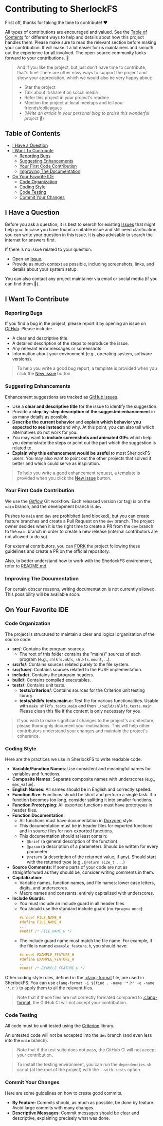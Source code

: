# Contributing to SherlockFS

First off, thanks for taking the time to contribute! ❤️

All types of contributions are encouraged and valued. See the [Table of Contents](#table-of-contents) for different ways to help and details about how this project handles them. Please make sure to read the relevant section before making your contribution. It will make it a lot easier for us maintainers and smooth out the experience for all involved. The open-source community looks forward to your contributions. 🎉

> And if you like the project, but just don't have time to contribute, that's fine! There are other easy ways to support the project and show your appreciation, which we would also be very happy about:
> - Star the project
> - Talk about it/share it on social media
> - Refer this project in your project's readme
> - Mention the project at local meetups and tell your friends/colleagues
> - (_Write an article in your personal blog to praise this wonderful project 🙂_)

## Table of Contents

- [I Have a Question](#i-have-a-question)
- [I Want To Contribute](#i-want-to-contribute)
  - [Reporting Bugs](#reporting-bugs)
  - [Suggesting Enhancements](#suggesting-enhancements)
  - [Your First Code Contribution](#your-first-code-contribution)
  - [Improving The Documentation](#improving-the-documentation)
- [On Your Favorite IDE](#on-your-favorite-ide)
  - [Code Organization](#code-organization)
  - [Coding Style](#coding-style)
  - [Code Testing](#code-testing)
  - [Commit Your Changes](#commit-your-changes)

## I Have a Question

Before you ask a question, it is best to search for existing [Issues](https://github.com/SherlockFS/SherlockFS/issues) that might help you. In case you have found a suitable issue and still need clarification, you can write your question in this issue. It is also advisable to search the internet for answers first.

If there is no issue related to your question:

- Open an [Issue](https://github.com/SherlockFS/SherlockFS/issues/new).
- Provide as much context as possible, including screenshots, links, and details about your system setup.

You can also contact any project maintainer via email or social media (if you can find them 🙂).

## I Want To Contribute

### Reporting Bugs

If you find a bug in the project, please report it by opening an issue on [GitHub](https://github.com/SherlockFS/SherlockFS/issues). Please include:

- A clear and descriptive title.
- A detailed description of the steps to reproduce the issue.
- Any relevant error messages or screenshots.
- Information about your environment (e.g., operating system, software versions).

> To help you write a good bug report, a template is provided when you click the [New issue](https://github.com/SherlockFS/SherlockFS/issues/new/choose) button.

### Suggesting Enhancements

Enhancement suggestions are tracked as [GitHub issues](https://github.com/SherlockFS/SherlockFS/issues).

- Use a **clear and descriptive title** for the issue to identify the suggestion.
- Provide a **step-by-step description of the suggested enhancement** in as many details as possible.
- **Describe the current behavior** and **explain which behavior you expected to see instead** and why. At this point, you can also tell which alternatives do not work for you.
- You may want to **include screenshots and animated GIFs** which help you demonstrate the steps or point out the part which the suggestion is related to.
- **Explain why this enhancement would be useful** to most SherlockFS users. You may also want to point out the other projects that solved it better and which could serve as inspiration.

> To help you write a good enhancement request, a template is provided when you click the [New issue](https://github.com/SherlockFS/SherlockFS/issues/new/choose) button.

### Your First Code Contribution

We use the [_Gitflow_](https://www.atlassian.com/git/tutorials/comparing-workflows/gitflow-workflow) Git workflow. Each released version (or tag) is on the `main` branch, and the development branch is `dev`.

Pushes to `main` and `dev` are prohibited (and blocked), but you can create feature branches and create a Pull Request on the `dev` branch.
The project owner decides when it is the right time to create a PR from the `dev` branch to the `main` branch in order to create a new release (internal contributors are not allowed to do so).

For external contributors, you can [FORK](https://github.com/SherlockFS/SherlockFS/fork) the project following these guidelines and create a PR on the official repository.

Also, to better understand how to work with the SherlockFS environment, refer to [README.md](https://github.com/SherlockFS/SherlockFS/blob/main/README.md).

### Improving The Documentation

For certain obscur reasons, writing documentation is not currently allowed. This possibility will be available soon.

## On Your Favorite IDE

### Code Organization

The project is structured to maintain a clear and logical organization of the source code:

- **src/**: Contains the program sources.
  - The root of this folder contains the "main()" sources of each program (e.g., `shlkfs.mkfs`, `shlkfs.mount`, ...).
- **src/fs/**: Contains sources related purely to the file system.
- **src/fuse/**: Contains sources related to the FUSE implementation.
- **include/**: Contains the program headers.
- **build/**: Contains compiled executables.
- **tests/**: Contains unit tests.
  - **tests/criterion/**: Contains sources for the Criterion unit testing library.
  - **tests/shlkfs.tests.main.c**: Test file for various functionalities. Usable with `make shlkfs.tests.main` and then `./build/shlkfs.tests.main`. Please clean this file if the content is only necessary for you.

> If you wish to make significant changes to the project's architecture, please thoroughly document your motivations. This will help other contributors understand your changes and maintain the project's coherence.

### Coding Style

Here are the practices we use in SherlockFS to write readable code.

- **Variable/Function Names**: Use consistent and meaningful names for variables and functions.
- **Composite Names**: Separate composite names with underscores (e.g., `max_value`).
- **English Names**: All names should be in English and correctly spelled.
- **Function Size**: Functions should be short and perform a single task. If a function becomes too long, consider splitting it into smaller functions.
- **Function Prototyping**: All exported functions must have prototypes in header files.
- **Function Documentation**:
  - All functions must have documentation in [Doxygen](https://wikipedia.org/wiki/Doxygen) style.
  - This documentation must be in header files for exported functions and in source files for non-exported functions.
  - This documentation should at least contain:
    - `@brief` (a general description of the function).
    - `@param` (a description of a parameter). Should be written for every parameter.
    - `@return` (a description of the returned value, if any). Should start with the returned type (e.g., `@return size_t ...`)
- **Source Comments**: If some parts of your code are not as straightforward as they should be, consider writing comments in them.
- **Capitalization**:
  - Variable names, function names, and file names: lower case letters, digits, and underscores.
  - Macro names and constants: entirely capitalized with underscores.
- **Include Guards**:
  - You must include an include guard in all header files.
  - You should use the standard include guard (no `#pragma once`):
    ```c
    #ifndef FILE_NAME_H
    #define FILE_NAME_H
    ...
    #endif /* FILE_NAME_H */
    ```
  - The include guard name must match the file name. For example, if the file is named `example_feature.h`, you should have:
    ```c
    #ifndef EXAMPLE_FEATURE_H
    #define EXAMPLE_FEATURE_H
    ...
    #endif /* EXAMPLE_FEATURE_H */
    ```

Other coding style rules, defined in the [.clang-format](.clang-format) file, are used in SherlockFS. You can use `clang-format -i $(find . -name '*.h' -o -name '*.c')`  to apply them to all the relevant files.

> Note that if these files are not correctly formated compared to [.clang-format](.clang-format), the GitHub CI will not accept your contribution.

### Code Testing

All code must be unit tested using the [Criterion](https://github.com/Snaipe/Criterion) library.

An untested code will not be accepted into the `dev` branch (and even less into the `main` branch).

> Note that if the test suite does not pass, the GitHub CI will not accept your contribution.

> To install the testing environment, you can run the `dependencies.sh` script (at the root of the project) with the `--with-tests` option.

### Commit Your Changes

Here are some guidelines on how to create good commits.

- **By Feature**: Commits should, as much as possible, be done by feature. Avoid large commits with many changes.
- **Descriptive Messages**: Commit messages should be clear and descriptive, explaining precisely what was done.

